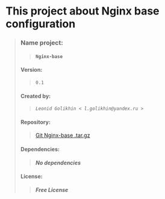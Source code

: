 
# This project about Nginx base configuration

>### Name project:  
>> #### **`Nginx-base`**
>#### Version: 
>>```0.1```
>#### Created by:
>>*`Leonid Golikhin < l.golikhin@yandex.ru >`*
>#### Repository:
>>[Git Nginx-base .tar.gz](https://gitlab.rebrainme.com/devops_users_repos/779/rebrain-devops-task1/-/archive/master/rebrain-devops-task1-master.tar.gz)
>#### Dependencies:
>>***No dependencies***
>#### License:
>>***Free License***


